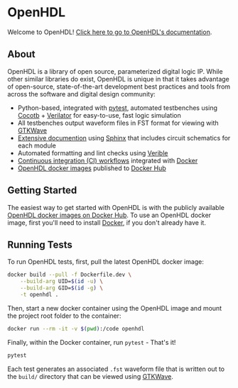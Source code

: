 [CI]: https://github.com/bensampson5/openhdl/actions
[COCOTB]: https://github.com/cocotb/cocotb
[DOCKER]: https://www.docker.com/
[DOCKER_HUB]: https://hub.docker.com/
[DOCS]: https://openhdl.readthedocs.io/en/latest/
[GTKWAVE]: http://gtkwave.sourceforge.net/
[OPENHDL_DOCKER_HUB]: https://hub.docker.com/repository/docker/bensampson5/openhdl
[PYTEST]: [https://github.com/pytest-dev/pytest]
[SPHINX]: https://www.sphinx-doc.org/en/master/
[VERIBLE]: https://github.com/google/verible
[VERILATOR]: https://github.com/verilator/verilator

# OpenHDL
Welcome to OpenHDL! [Click here to go to OpenHDL's documentation][DOCS].

## About

OpenHDL is a library of open source, parameterized digital logic IP. While other similar libraries do exist,
OpenHDL is unique in that it takes advantage of open-source, state-of-the-art development best practices and tools from
across the software and digital design community:
- Python-based, integrated with [pytest][PYTEST], automated testbenches using [Cocotb][COCOTB] + [Verilator][VERILATOR]
  for easy-to-use, fast logic simulation
- All testbenches output waveform files in FST format for viewing with [GTKWave][GTKWAVE]
- [Extensive documention][DOCS] using [Sphinx][SPHINX] that includes circuit schematics for each module
- Automated formatting and lint checks using [Verible][VERIBLE]
- [Continuous integration (CI) workflows][CI] integrated with [Docker][DOCKER]
- [OpenHDL docker images][OPENHDL_DOCKER_HUB] published to [Docker Hub][DOCKER_HUB]


## Getting Started

The easiest way to get started with OpenHDL is with the publicly available [OpenHDL docker images on Docker Hub][OPENHDL_DOCKER_HUB].
To use an OpenHDL docker image, first you'll need to install [Docker](https://www.docker.com/get-started), if you don't already have it.

## Running Tests

To run OpenHDL tests, first, pull the latest OpenHDL docker image:

```bash
docker build --pull -f Dockerfile.dev \
    --build-arg UID=$(id -u) \
    --build-arg GID=$(id -g) \
    -t openhdl .
```

Then, start a new docker container using the OpenHDL image and mount the project root folder to the container:

```bash
docker run --rm -it -v $(pwd):/code openhdl
```

Finally, within the Docker container, run `pytest` - That's it!
```bash
pytest
```

Each test generates an associated `.fst` waveform file that is written out to the `build/` directory that can be viewed
using [GTKWave][GTKWAVE].
